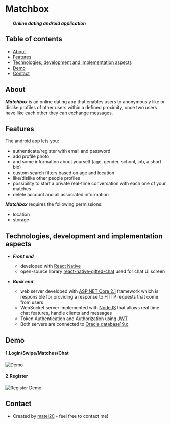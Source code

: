# Matchbox
 &nbsp;&nbsp;&nbsp;&nbsp;&nbsp; ***Online dating android application***
## Table of contents
* [About](#about)
* [Features](#features)
* [Technologies, development and implementation aspects](#technologies,-development-and-implementation-aspects)
* [Demo](#demo)
* [Contact](#contact)
## About
***Matchbox*** is an online dating app that enables users to anonymously like or dislike profiles of other users within a defined proximity, once two users have like each other they can exchange messages.

## Features
The android app lets you:
- authenticate/register with email and password
- add profile photo
- and some information about yourself (age, gender, school, job, a short bio)
- custom search filters based on age and location
- like/dislike other people profiles
- possibility to start a private real-time conversation with each one of your matches
- delete account and all associated information

***Matchbox*** requires the following permissions:
- location
- storage

## Technologies, development and implementation aspects

- ***Front end***
   - developed with [React Native](https://facebook.github.io/react-native/)
   - open-source library [react-native-gifted-chat](https://github.com/FaridSafi/react-native-gifted-chat) used for chat UI screen

- ***Back end***
  - web server developed with [ASP.NET Core 2.1](https://dotnet.microsoft.com/learn/aspnet/what-is-aspnet-core) framework which is responsible for providing a response to HTTP requests that come from users
  - WebSocket server implemented with [NodeJS](https://nodejs.org/en/about/) that allows real time chat features, handle clients and messages  
  - Token Authentication and Authorization using [JWT](https://jwt.io/introduction/)
  - Both servers are connected to [Oracle database19.c](https://www.oracle.com/database/)


## Demo

#### 1.Login/Swipe/Matches/Chat

![Demo](docs/gifs/login-matches.gif)

#### 2.Register

![Register Demo](docs/gifs/register.gif)

## Contact
- Created by [matei20](https://github.com/matei20) - feel free to contact me!